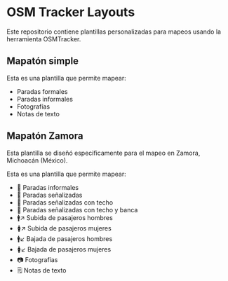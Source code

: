 
# OSM Tracker Layouts

Este repositorio contiene plantillas personalizadas para mapeos usando la herramienta OSMTracker.

## Mapatón simple

Esta es una plantilla que permite mapear:
* Paradas formales
* Paradas informales
* Fotografías
* Notas de texto

## Mapatón Zamora

Esta plantilla se diseñó especificamente para el mapeo en Zamora, Michoacán (México).

Esta es una plantilla que permite mapear:
* 🚏 Paradas informales
* 🚏 Paradas señalizadas
* 🚏 Paradas señalizadas con techo
* 🚏 Paradas señalizadas con techo y banca
* 🚹↗️ Subida de pasajeros hombres
* 🚺↗️ Subida de pasajeros mujeres
* 🚹↙️ Bajada de pasajeros hombres
* 🚺↙️ Bajada de pasajeros mujeres
* 📷 Fotografías
* 🗒️ Notas de texto
